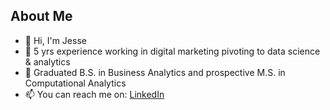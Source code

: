 ## About Me
- 👋 Hi, I'm Jesse
- 🌱 5 yrs experience working in digital marketing pivoting to data science & analytics
- 📜 Graduated B.S. in Business Analytics and prospective M.S. in Computational Analytics
- 📫 You can reach me on: [LinkedIn](https://www.linkedin.com/in/jesseching/)

<!--
**AmbiJesse/ambijesse** is a ✨ _special_ ✨ repository because its `README.md` (this file) appears on your GitHub profile.

Here are some ideas to get you started:

- 🔭 I’m currently working on ...
- 🌱 I’m currently learning ...
- 👯 I’m looking to collaborate on ...
- 🤔 I’m looking for help with ...
- 💬 Ask me about ...
- 📫 How to reach me: ...
- 😄 Pronouns: ...
- ⚡ Fun fact: ...
-->
